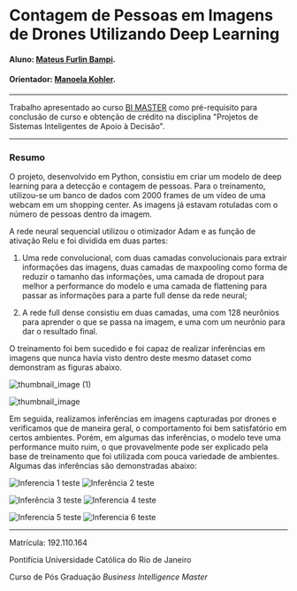# Contagem de Pessoas em Imagens de Drones Utilizando Deep Learning
#### Aluno: [Mateus Furlin Bampi](https://github.com/MateusBampi).
#### Orientador: [Manoela Kohler](https://github.com/manoelakohler).

---

Trabalho apresentado ao curso [BI MASTER](https://ica.puc-rio.ai/bi-master) como pré-requisito para conclusão de curso e obtenção de crédito na disciplina "Projetos de Sistemas Inteligentes de Apoio à Decisão".

---

### Resumo

O projeto, desenvolvido em Python, consistiu em criar um modelo de deep learning para a detecção e contagem de pessoas. Para o treinamento, utilizou-se um banco de dados com 2000 frames de um vídeo de uma webcam em um shopping center. As imagens já estavam rotuladas com o número de pessoas dentro da imagem.

A rede neural sequencial utilizou o otimizador Adam e as função de ativação Relu e foi dividida em duas partes: 
  
  1. Uma rede convolucional, com duas camadas convolucionais para extrair informações das imagens, duas camadas de maxpooling como forma de reduzir o tamanho das informações, uma camada de dropout para melhor a performance do modelo e uma camada de flattening para passar as informações para a parte full dense da rede neural;

  2. A rede full dense consistiu em duas camadas, uma com 128 neurônios para aprender o que se passa na imagem, e uma com um neurônio para dar o resultado final.

O treinamento foi bem sucedido e foi capaz de realizar inferências em imagens que nunca havia visto dentro deste mesmo dataset como demonstram as figuras abaixo.

![thumbnail_image (1)](https://user-images.githubusercontent.com/84750991/126877818-6657956e-fbda-4f2a-b713-461a07dd5c73.png)

![thumbnail_image](https://user-images.githubusercontent.com/84750991/126877782-326ee0d8-6180-4786-94d5-18278ded8aaf.png)

Em seguida, realizamos inferências em imagens capturadas por drones e verificamos que de maneira geral, o comportamento foi bem satisfatório em certos ambientes. Porém, em algumas das inferências, o modelo teve uma performance muito ruim, o que provavelmente pode ser explicado pela base de treinamento que foi utilizada com pouca variedade de ambientes. Algumas das inferências são demonstradas abaixo:

![Inferencia 1 teste](https://user-images.githubusercontent.com/84750991/126880598-73dc036b-285b-4a38-99dc-cee05d095963.png) ![Inferência 2 teste](https://user-images.githubusercontent.com/84750991/126880599-d46d02d6-36f1-41b9-8763-28351fbee7bc.png)

![Inferência 3 teste](https://user-images.githubusercontent.com/84750991/126880600-9915642d-7776-493e-9b20-2ad7cd977a4d.png) ![Inferencia 4 teste](https://user-images.githubusercontent.com/84750991/126880602-566aa910-5bba-4b71-8a2e-5ed324dc6a97.png)

![Inferencia 5 teste](https://user-images.githubusercontent.com/84750991/126880605-673f511b-f4c8-4e90-a0bc-a58022434590.png) ![Inferencia 6 teste](https://user-images.githubusercontent.com/84750991/126880607-ec48a503-d2b0-4916-8b38-1c7327e43eeb.png)

---

Matrícula: 192.110.164

Pontifícia Universidade Católica do Rio de Janeiro

Curso de Pós Graduação *Business Intelligence Master*
